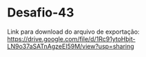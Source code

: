 # Desafio-43

 Link para download do arquivo de exportação: https://drive.google.com/file/d/1Rc91ytoHbjt-LN9o37aSATnAgzeEI59M/view?usp=sharing
